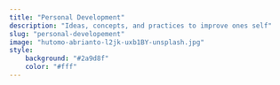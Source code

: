 ```yaml
---
title: "Personal Development"
description: "Ideas, concepts, and practices to improve ones self"
slug: "personal-developement"
image: "hutomo-abrianto-l2jk-uxb1BY-unsplash.jpg"
style:
    background: "#2a9d8f"
    color: "#fff"
---
```

